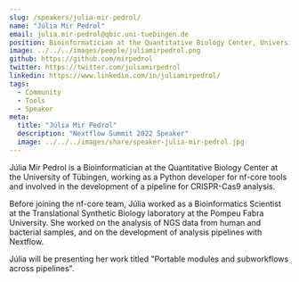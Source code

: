 ```yaml
---
slug: /speakers/julia-mir-pedrol/
name: "Júlia Mir Pedrol"
email: julia.mir-pedrol@qbic.uni-tuebingen.de
position: Bioinformatician at the Quantitative Biology Center, University of Tübingen
image: ../../../images/people/juliamirpedrol.png
github: https://github.com/mirpedrol
twitter: https://twitter.com/juliamirpedrol
linkedin: https://www.linkedin.com/in/juliamirpedrol/
tags:
  - Community
  - Tools
  - Speaker
meta:
  title: "Júlia Mir Pedrol"
  description: "Nextflow Summit 2022 Speaker"
  image: ../../../images/share/speaker-julia-mir-pedrol.jpg
---
```

Júlia Mir Pedrol is a Bioinformatician at the Quantitative Biology Center at the University of Tübingen, working as a Python developer for nf-core tools and involved in the development of a pipeline for CRISPR-Cas9 analysis.

Before joining the nf-core team, Júlia worked as a Bioinformatics Scientist at the Translational Synthetic Biology laboratory at the Pompeu Fabra University. She worked on the analysis of NGS data from human and bacterial samples, and on the development of analysis pipelines with Nextflow.

Júlia will be presenting her work titled "Portable modules and subworkflows across pipelines".
